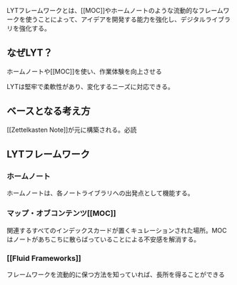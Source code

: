 

LYTフレームワークとは、[[MOC]]やホームノートのような流動的なフレームワークを使うことによって、アイデアを開発する能力を強化し、デジタルライブラリを強化する。

## なぜLYT？
ホームノートや[[MOC]]を使い、作業体験を向上させる

LYTは堅牢で柔軟性があり、変化するニーズに対応できる。

## ベースとなる考え方
[[Zettelkasten Note]]が元に構築される。必読

## LYTフレームワーク

### ホームノート
ホームノートは、各ノートライブラリへの出発点として機能する。

### マップ・オブコンテンツ[[MOC]]
関連するすべてのインデックスカードが置くキュレーションされた場所。MOCはノートがあちこちに散らばっていることによる不安感を解消する。

### [[Fluid Frameworks]]
フレームワークを流動的に保つ方法を知っていれば、長所を得ることができる